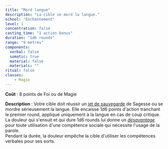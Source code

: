 ```yaml
---
title: "Mord langue"
description: "La cible se mord la langue."
school: "Enchantement"
level: 1
concentration: false
casting_time: "1 action bonus"
duration: "1d6 rounds"
range: "9 mètres"
components:
  verbal: false
  somatic: true
  material: false
  materials: ""
ritual: false
classes:
    - Magie  
---
```

**Coût** : 8 points de Foi ou de Magie  

**Description** : Votre cible doit réussir un [jet de sauvegarde](/utiliser-les-caracteristiques/#jets-de-sauvegarde) de Sagesse ou se mordre sérieusement la langue. Elle encaisse 1d6 points d'action tranchant le premier round, appliqué uniquement à la langue en cas de coup critique.   
La douleur qui s'ensuit et qui dure 1d6 rounds lui donne un [_désavantage_](/utiliser-les-caracteristiques/#avantage-et-desavantage) pour toute utilisation d'une compétence sociale qui nécessite l'usage de la parole.  
Pendant la durée, la douleur empêche la cible d'utiliser les compétences verbales pour ses sorts.   

